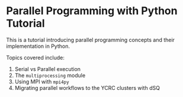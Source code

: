 # Parallel Programming with Python Tutorial

This is a tutorial introducing parallel programming concepts and their implementation in Python. 

Topics covered include:

1. Serial vs Parallel execution
2. The `multiprocessing` module
3. Using MPI with `mpi4py`
4. Migrating parallel workflows to the YCRC clusters with dSQ


